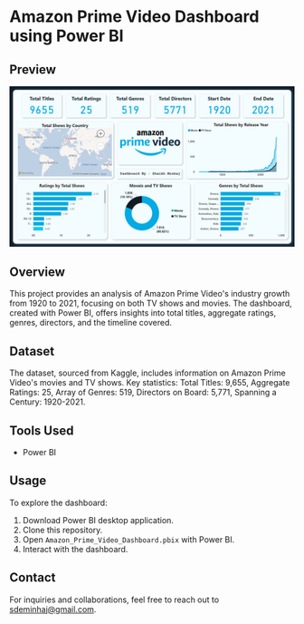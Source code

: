 # Amazon Prime Video Dashboard using Power BI

## Preview

![Amazon Prime Video Dashboard Preview](https://github.com/minhaj-313/Amazon-Prime-Video-Dashboard-Using-PowerBi/blob/main/Amazon%20Prime%20Video%20Dashboard%20by%20Shaikh%20Minhaj.png)

## Overview

This project provides an analysis of Amazon Prime Video's industry growth from 1920 to 2021, focusing on both TV shows and movies. The dashboard, created with Power BI, offers insights into total titles, aggregate ratings, genres, directors, and the timeline covered.

## Dataset

The dataset, sourced from Kaggle, includes information on Amazon Prime Video's movies and TV shows. Key statistics: Total Titles: 9,655, Aggregate Ratings: 25, Array of Genres: 519, Directors on Board: 5,771, Spanning a Century: 1920-2021.

## Tools Used

- Power BI

## Usage

To explore the dashboard:

1. Download Power BI desktop application.
2. Clone this repository.
3. Open `Amazon_Prime_Video_Dashboard.pbix` with Power BI.
4. Interact with the dashboard.

## Contact

For inquiries and collaborations, feel free to reach out to sdeminhaj@gmail.com.
